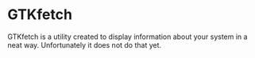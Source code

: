 # GTKfetch

GTKfetch is a utility created to display information about your system in a neat way. Unfortunately it does not do that yet.